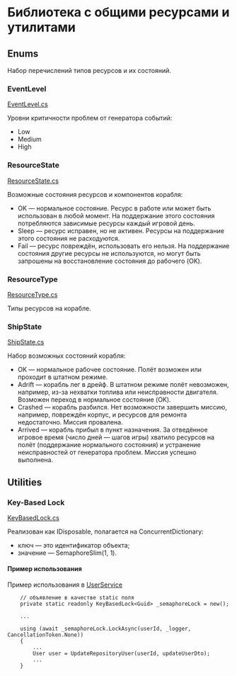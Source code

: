 # Библиотека с общими ресурсами и утилитами

## Enums

Набор перечислений типов ресурсов и их состояний.

### EventLevel

[EventLevel.cs](./Enums/EventLevel.cs)

Уровни критичности проблем от генератора событий:
- Low
- Medium
- High

### ResourceState

[ResourceState.cs](./Enums/ResourceState.cs)

Возможные состояния ресурсов и компонентов корабля:
- OK &mdash; нормальное состояние. Ресурс в работе или может быть использован в любой момент. На поддержание этого состояния потребляются зависимые ресурсы каждый игровой день.
- Sleep &mdash; ресурс исправен, но не активен. Ресурсы на поддержание этого состояния не расходуются.
- Fail &mdash; ресурс повреждён, использовать его нельзя. На поддержание состояния другие ресурсы не используются, но могут быть запрошены на восстановление состояния до рабочего (OK).

### ResourceType

[ResourceType.cs](./Enums/ResourceType.cs)

Типы ресурсов на корабле.

### ShipState

[ShipState.cs](./Enums/ShipState.cs)

Набор возможных состояний корабля:
- OK &mdash; нормальное рабочее состояние. Полёт возможен или проходит в штатном режиме.
- Adrift &mdash; корабль лег в дрейф. В штатном режиме полёт невозможен, например, из-за нехватки топлива или неисправности двигателя. Возможен переход в нормальное состояние (OK).
- Crashed &mdash; корабль разбился. Нет возможности завершить миссию, например, повреждён корпус, и ресурсов для ремонта недостаточно. Миссия провалена.
- Arrived &mdash; корабль прибыл в пункт назначения. За отведённое игровое время (число дней &mdash; шагов игры) хватило ресурсов на полёт (поддержание нормального состояния) и устранение неисправностей от генератора проблем. Миссия успешно выполнена.

## Utilities

### Key-Based Lock

[KeyBasedLock.cs](./Utilities/KeyBasedLock.cs)

Реализован как IDisposable, полагается на ConcurrentDictionary:
- ключ &mdash; это идентификатор объекта;
- значение &mdash; SemaphoreSlim(1, 1).

#### Пример использования

Пример использования в [UserService](../GameController/GameController.Services/Services/UserService.cs)

```
    // объявление в качестве static поля
    private static readonly KeyBasedLock<Guid> _semaphoreLock = new();

    ...

    using (await _semaphoreLock.LockAsync(userId, _logger, CancellationToken.None))
    {
        ...
        User user = UpdateRepositoryUser(userId, updateUserDto);
        ...
    }
```
